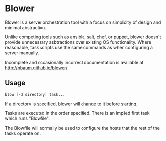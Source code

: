 # Blower

Blower is a server orchestration tool with a focus on simplicity of design and minimal abstraction.

Unlike competing tools such as ansible, salt, chef, or puppet, blower doesn't provide unnecessary asbtractions over existing OS functionality. Where reasonable, task scripts use the same commands as when configuring a server manually.

Incomplete and occasionally incorrect documentation is available at http://nbaum.github.io/blower/

## Usage

    blow [-d directory] task...

If a directory is specified, blower will change to it before starting.

Tasks are executed in the order specified. There is an implied first task which runs "Blowfile".

The Blowfile will normally be used to configure the hosts that the rest of the tasks operate on.
